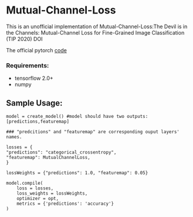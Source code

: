 # Mutual-Channel-Loss

This is an unofficial implementation of Mutual-Channel-Loss:The Devil is in the Channels: Mutual-Channel Loss for Fine-Grained Image Classification (TIP 2020) DOI

The official pytorch [code](https://github.com/PRIS-CV/Mutual-Channel-Loss)

### Requirements:

* tensorflow 2.0+
* numpy

## Sample Usage:
```
model = create_model() #model should have two outputs:[predictions,featuremap]

### "predcitions" and "featuremap" are corresponding ouput layers' names.

losses = {
"predictions": "categorical_crossentropy",
"featuremap": MutualChannelLoss,
}

lossWeights = {"predictions": 1.0, "featuremap": 0.05}

model.compile(
    loss = losses,
    loss_weights = lossWeights,
    optimizer = opt,
    metrics = {'predictions': 'accuracy'}
)
```


